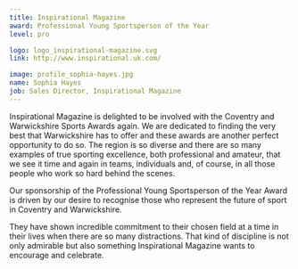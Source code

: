 ```yaml
---
title: Inspirational Magazine
award: Professional Young Sportsperson of the Year
level: pro

logo: logo_inspirational-magazine.svg
link: http://www.inspirational.uk.com/

image: profile_sophia-hayes.jpg
name: Sophia Hayes
job: Sales Director, Inspirational Magazine
---
```


Inspirational Magazine is delighted to be involved with the Coventry and Warwickshire Sports Awards again. We are dedicated to finding the very best that Warwickshire has to offer and these awards are another perfect opportunity to do so. The region is so diverse and there are so many examples of true sporting excellence, both professional and amateur, that we see it time and again in teams, individuals and, of course, in all those people who work so hard behind the scenes.

Our sponsorship of the Professional Young Sportsperson of the Year Award is driven by our desire to recognise those who represent the future of sport in Coventry and Warwickshire.

They have shown incredible commitment to their chosen field at a time in their lives when there are so many distractions. That kind of discipline is not only admirable but also something Inspirational Magazine wants to encourage and celebrate.
